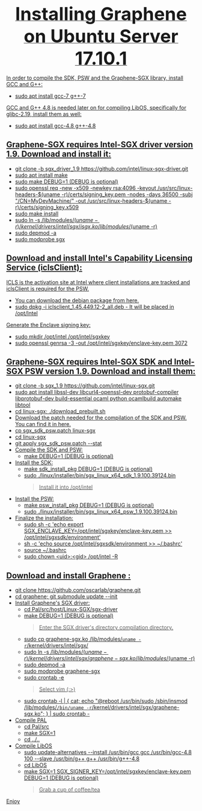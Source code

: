  <center><u><b><font size="28">Installing Graphene on Ubuntu Server 17.10.1</font></b><u></center>

In order to compile the SDK, PSW and the Graphene-SGX library, install GCC and G++:
* sudo apt install gcc-7 g++-7 

GCC and G++ 4.8 is needed later on for compiling LibOS, specifically for glibc-2.19, install them as well:
* sudo apt install gcc-4.8 g++-4.8
    
Graphene-SGX requires Intel-SGX driver version 1.9. Download and install it:
----------------------------------------------------------------------------
* git clone -b sgx_driver_1.9 https://github.com/intel/linux-sgx-driver.git
* sudo apt install make
* sudo make DEBUG=1 (DEBUG is optional)
* sudo openssl req -new -x509 -newkey rsa:4096 -keyout /usr/src/linux-headers-$(uname -r)/certs/signing_key.pem -nodes -days 36500 -subj "/CN=MyDevMachine/" -out /usr/src/linux-headers-$(uname -r)/certs/signing_key.x509
* sudo make install
* sudo ln -s /lib/modules/$(uname -r)/kernel/drivers/intel/sgx/isgx.ko /lib/modules/$(uname -r)
* sudo depmod -a
* sudo modprobe sgx

Download and install Intel's Capability Licensing Service (iclsClient):
-----------------------------------------------------------------------
ICLS is the activation site at Intel where client installations are tracked and iclsClient is required for the PSW. 
* You can download the debian package from <a href="https://github.com/sgx-naors/Iolite/raw/master/iclsclient_1.45.449.12-2_amd64.deb">here</a>.
* sudo dpkg -i iclsclient_1.45.449.12-2_all.deb - It will be placed in /opt/Intel
    
Generate the Enclave signing key:
* sudo mkdir /opt/intel /opt/intel/sgxkey
* sudo openssl genrsa -3 -out /opt/intel/sgxkey/enclave-key.pem 3072

Graphene-SGX requires Intel-SGX SDK and Intel-SGX PSW version 1.9. Download and install them:
---------------------------------------------------------------------------------------------
* git clone -b sgx_1.9 https://github.com/intel/linux-sgx.git
* sudo apt install libssl-dev libcurl4-openssl-dev protobuf-compiler libprotobuf-dev build-essential ocaml python ocamlbuild automake libtool
* cd linux-sgx; ./download_prebuilt.sh
* Download the patch needed for the compilation of the SDK and PSW. You can find it in <a href="https://github.com/sgx-naors/Iolite/blob/master/sgx_sdk_psw.patch">here</a>.
* cp sgx_sdk_psw.patch linux-sgx
* cd linux-sgx
* git apply sgx_sdk_psw.patch --stat
* Compile the SDK and PSW:
    * make DEBUG=1 (DEBUG is optional)
* Install the SDK:
    * make sdk_install_pkg DEBUG=1 (DEBUG is optional)
    * sudo ./linux/installer/bin/sgx_linux_x64_sdk_1.9.100.39124.bin
        > Install it into /opt/intel
* Install the PSW:
    * make psw_install_pkg DEBUG=1 (DEBUG is optional)
    * sudo ./linux/installer/bin/sgx_linux_x64_psw_1.9.100.39124.bin
* Finalize the installation:    
    * sudo sh -c 'echo export SGX_ENCLAVE_KEY=/opt/intel/sgxkey/enclave-key.pem >> /opt/intel/sgxsdk/environment'
    * sh -c 'echo source /opt/intel/sgxsdk/environment >> ~/.bashrc'
    * source ~/.bashrc
    * sudo chown \<uid\>:\<gid\> /opt/intel -R

Download and install Graphene :
-------------------------------
* git clone https://github.com/oscarlab/graphene.git
* cd graphene; git submodule update --init
* Install Graphene's SGX driver:
    * cd Pal/src/host/Linux-SGX/sgx-driver
    * make DEBUG=1 (DEBUG is optional)
        > Enter the SGX driver's directory compilation directory.
    * sudo cp graphene-sgx.ko /lib/modules/`uname -r`/kernel/drivers/intel/sgx/
    * sudo ln -s /lib/modules/$(uname -r)/kernel/drivers/intel/sgx/graphene-sgx.ko /lib/modules/$(uname -r)
    * sudo depmod -a
    * sudo modprobe graphene-sgx
    * sudo crontab -e
        > Select vim (:>)
    * sudo crontab -l | { cat; echo "@reboot /usr/bin/sudo /sbin/insmod /lib/modules/`/bin/uname -r`/kernel/drivers/intel/sgx/graphene-sgx.ko"; } | sudo crontab -
* Compile PAL
    * cd Pal/src
    * make SGX=1
    * cd ../..
* Compile LibOS    
    * sudo update-alternatives --install /usr/bin/gcc gcc /usr/bin/gcc-4.8 100 --slave /usr/bin/g++ g++ /usr/bin/g++-4.8
    * cd LibOS
    * make SGX=1 SGX_SIGNER_KEY=/opt/intel/sgxkey/enclave-key.pem DEBUG=1 (DEBUG is optional)
        > Grab a cup of coffee/tea
        
Enjoy
